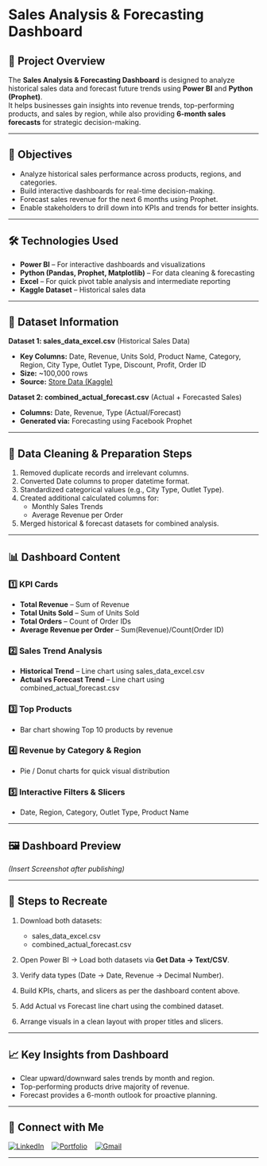 # Sales Analysis & Forecasting Dashboard  

## 📌 Project Overview  
The **Sales Analysis & Forecasting Dashboard** is designed to analyze historical sales data and forecast future trends using **Power BI** and **Python (Prophet)**.  
It helps businesses gain insights into revenue trends, top-performing products, and sales by region, while also providing **6-month sales forecasts** for strategic decision-making.  

---

## 🎯 Objectives  
- Analyze historical sales performance across products, regions, and categories.  
- Build interactive dashboards for real-time decision-making.  
- Forecast sales revenue for the next 6 months using Prophet.  
- Enable stakeholders to drill down into KPIs and trends for better insights.  

---

## 🛠️ Technologies Used  
- **Power BI** – For interactive dashboards and visualizations  
- **Python (Pandas, Prophet, Matplotlib)** – For data cleaning & forecasting  
- **Excel** – For quick pivot table analysis and intermediate reporting  
- **Kaggle Dataset** – Historical sales data  

---

## 📂 Dataset Information  

**Dataset 1: sales_data_excel.csv** (Historical Sales Data)  
- **Key Columns:** Date, Revenue, Units Sold, Product Name, Category, Region, City Type, Outlet Type, Discount, Profit, Order ID  
- **Size:** ~100,000 rows  
- **Source:** [Store Data (Kaggle)](https://www.kaggle.com/datasets/abuhumzakhan/store-data)  

**Dataset 2: combined_actual_forecast.csv** (Actual + Forecasted Sales)  
- **Columns:** Date, Revenue, Type (Actual/Forecast)  
- **Generated via:** Forecasting using Facebook Prophet  

---

## 🧹 Data Cleaning & Preparation Steps  
1. Removed duplicate records and irrelevant columns.  
2. Converted Date columns to proper datetime format.  
3. Standardized categorical values (e.g., City Type, Outlet Type).  
4. Created additional calculated columns for:  
   - Monthly Sales Trends  
   - Average Revenue per Order  
5. Merged historical & forecast datasets for combined analysis.  

---

## 📊 Dashboard Content  

### 1️⃣ KPI Cards  
- **Total Revenue** – Sum of Revenue  
- **Total Units Sold** – Sum of Units Sold  
- **Total Orders** – Count of Order IDs  
- **Average Revenue per Order** – Sum(Revenue)/Count(Order ID)  

### 2️⃣ Sales Trend Analysis  
- **Historical Trend** – Line chart using sales_data_excel.csv  
- **Actual vs Forecast Trend** – Line chart using combined_actual_forecast.csv  

### 3️⃣ Top Products  
- Bar chart showing Top 10 products by revenue  

### 4️⃣ Revenue by Category & Region  
- Pie / Donut charts for quick visual distribution  

### 5️⃣ Interactive Filters & Slicers  
- Date, Region, Category, Outlet Type, Product Name  

---

## 🖼️ Dashboard Preview  
*(Insert Screenshot after publishing)*  

---

## 🚀 Steps to Recreate  

1. Download both datasets:  
   - sales_data_excel.csv  
   - combined_actual_forecast.csv  

2. Open Power BI → Load both datasets via **Get Data → Text/CSV**.  
3. Verify data types (Date → Date, Revenue → Decimal Number).  
4. Build KPIs, charts, and slicers as per the dashboard content above.  
5. Add Actual vs Forecast line chart using the combined dataset.  
6. Arrange visuals in a clean layout with proper titles and slicers.  

---

## 📈 Key Insights from Dashboard  
- Clear upward/downward sales trends by month and region.  
- Top-performing products drive majority of revenue.  
- Forecast provides a 6-month outlook for proactive planning.  

---

## 🔗 Connect with Me  

[![LinkedIn](https://img.shields.io/badge/LinkedIn-%230077B5?style=for-the-badge&logo=linkedin&logoColor=white)](https://www.linkedin.com/in/rohitjaiswalrj32/) &nbsp;&nbsp;
[![Portfolio](https://img.shields.io/badge/Portfolio-%23FF5733?style=for-the-badge&logo=googlesites&logoColor=white)](https://rohitjaiswalrj32.github.io/Portfolio/) &nbsp;&nbsp;
[![Gmail](https://img.shields.io/badge/Gmail-%23D14836?style=for-the-badge&logo=gmail&logoColor=white)](mailto:rohitjaiswalrj32@gmail.com) &nbsp;&nbsp;

---
